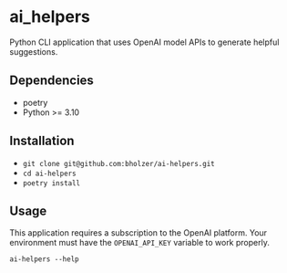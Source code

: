 # ai_helpers

Python CLI application that uses OpenAI model APIs to generate helpful suggestions.


## Dependencies

- poetry
- Python >= 3.10

## Installation

- `git clone git@github.com:bholzer/ai-helpers.git`
- `cd ai-helpers`
- `poetry install`

## Usage

This application requires a subscription to the OpenAI platform. Your environment must have the `OPENAI_API_KEY` variable to work properly.

`ai-helpers --help`
